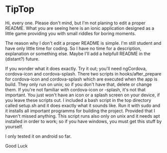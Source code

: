 # TipTop

Hi, every one. Please don't mind, but I'm not planing to edit a proper README.
What you are seeing here is an ionic application designed as a little game providing you with small riddles for boring moments.

The reason why I don't edit a proper README is simple. I'm still student and have only little time for coding. So I have no time for a description, explanation or something else. Maybe I'll add a helpfull README in the (distant?) future.

If you wonder what it does exactly. Try it out; you'll need ngCordova, cordova-icon and cordova-splash. There two scripts in hooks/after_prepare for cordova-icon and cordova-splash which are executed when the app is build. They only run on unix; so if you don't have that, delete or change them. If you're not familiar with cordova-icon or -splash, it's not that important. You just won't have an icon or a splash screen on your device, if you leave these scripts out.
I included a bash script in the top directory called setup.sh and it does exactly what it sounds like. Run it with sudo and it installs all important programms for building the project. Provided that I haven't missed anything. This script runs also only on unix and it needs apt installed in order to work; so if you have windows, you must get this stuff by yourself.

I only tested it on android so far.

Good Luck
